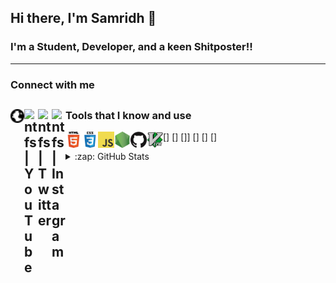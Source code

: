 ## Hi there, I'm Samridh  👋

### I'm a Student, Developer, and a keen Shitposter!!
---
### Connect with me
[<img align="left" alt="samridhkandel.github.io" width="22px" src="https://raw.githubusercontent.com/iconic/open-iconic/master/svg/globe.svg" />][website]
[<img align="left" alt="ntfs | YouTube" width="22px" src="https://cdn.jsdelivr.net/npm/simple-icons@v3/icons/youtube.svg" />][youtube]
[<img align="left" alt="ntfs | Twitter" width="22px" src="https://cdn.jsdelivr.net/npm/simple-icons@v3/icons/twitter.svg" />][twitter]
[<img align="left" alt="ntfs | Instagram" width="22px" src="https://cdn.jsdelivr.net/npm/simple-icons@v3/icons/instagram.svg" />][instagram]
---
### Tools that I know and use
[<img align="left" alt="HTML5" width="26px" src="https://raw.githubusercontent.com/github/explore/80688e429a7d4ef2fca1e82350fe8e3517d3494d/topics/html/html.png" />]
[<img align="left" alt="CSS3" width="26px" src="https://raw.githubusercontent.com/github/explore/80688e429a7d4ef2fca1e82350fe8e3517d3494d/topics/css/css.png" />]
[<img align="left" alt="JavaScript" width="26px" src="https://raw.githubusercontent.com/github/explore/80688e429a7d4ef2fca1e82350fe8e3517d3494d/topics/javascript/javascript.png" />]]
[<img align="left" alt="Node.js" width="26px" src="https://raw.githubusercontent.com/github/explore/80688e429a7d4ef2fca1e82350fe8e3517d3494d/topics/nodejs/nodejs.png" />]
[<img align="left" alt="GitHub" width="26px" src="https://raw.githubusercontent.com/github/explore/78df643247d429f6cc873026c0622819ad797942/topics/github/github.png" />]
[<img align="left" alt="Vim" width="26px" src="https://raw.githubusercontent.com/github/explore/78df643247d429f6cc873026c0622819ad797942/topics/vim/vim.png" />]

<details>
  <summary>:zap: GitHub Stats</summary>

  <img align="left" alt="ntfs's GitHub Stats" src="https://github-readme-stats.vercel.app/api?username=SamridhKandel&show_icons=true&hide_border=true" />

</details>

[website]: https://SamridhKandel.github.io
[instagram]: https://instagram.com/not.ntfs
[youtube]: https://www.youtube.com/channel/UCHOxWzOpbyCveKmHzGKlUgA
[twitter]: https://twitter.com/_ntfs_

